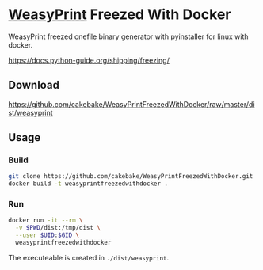 [WeasyPrint](https://github.com/Kozea/WeasyPrint) Freezed With Docker
=====================================================================

WeasyPrint freezed onefile binary generator with pyinstaller for linux with docker.

https://docs.python-guide.org/shipping/freezing/

Download
--------

https://github.com/cakebake/WeasyPrintFreezedWithDocker/raw/master/dist/weasyprint

Usage
-----

### Build

```bash
git clone https://github.com/cakebake/WeasyPrintFreezedWithDocker.git
docker build -t weasyprintfreezedwithdocker .
```

### Run

```bash
docker run -it --rm \
  -v $PWD/dist:/tmp/dist \
  --user $UID:$GID \
  weasyprintfreezedwithdocker
```

The executeable is created in `./dist/weasyprint`.
